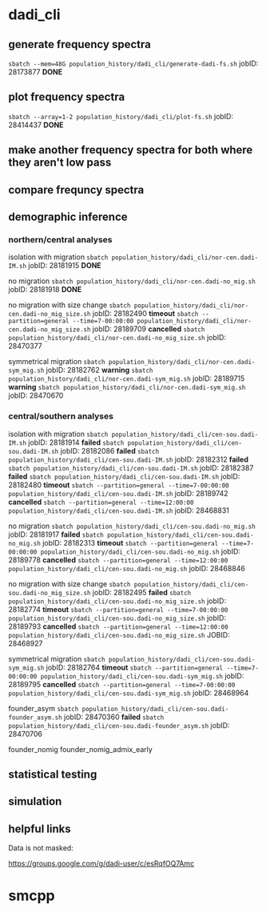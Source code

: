 # dadi_cli 

## generate frequency spectra
`sbatch --mem=48G population_history/dadi_cli/generate-dadi-fs.sh`	jobID: 28173877	**DONE**

## plot frequency spectra
`sbatch --array=1-2 population_history/dadi_cli/plot-fs.sh`	jobID: 28414437	**DONE**

## make another frequency spectra for both where they aren't low pass
## compare frequncy spectra

## demographic inference
### northern/central analyses

isolation with migration 
`sbatch population_history/dadi_cli/nor-cen.dadi-IM.sh`	jobID: 28181915	**DONE**

no migration
`sbatch population_history/dadi_cli/nor-cen.dadi-no_mig.sh`	jobID: 28181918	**DONE**

no migration with size change 
`sbatch population_history/dadi_cli/nor-cen.dadi-no_mig_size.sh`	jobID: 28182490	**timeout**
`sbatch --partition=general --time=7-00:00:00 population_history/dadi_cli/nor-cen.dadi-no_mig_size.sh`	jobID: 28189709	**cancelled**
`sbatch population_history/dadi_cli/nor-cen.dadi-no_mig_size.sh`	jobID: 28470377

symmetrical migration
`sbatch population_history/dadi_cli/nor-cen.dadi-sym_mig.sh`	jobID: 28182762	**warning**
`sbatch population_history/dadi_cli/nor-cen.dadi-sym_mig.sh`	jobID: 28189715	**warning**
`sbatch population_history/dadi_cli/nor-cen.dadi-sym_mig.sh`	jobID: 28470670

### central/southern analyses

isolation with migration
`sbatch population_history/dadi_cli/cen-sou.dadi-IM.sh`	jobID: 28181914	**failed**
`sbatch population_history/dadi_cli/cen-sou.dadi-IM.sh`	jobID: 28182086	**failed**
`sbatch population_history/dadi_cli/cen-sou.dadi-IM.sh`	jobID: 28182312	**failed**
`sbatch population_history/dadi_cli/cen-sou.dadi-IM.sh`	jobID: 28182387 **failed**
`sbatch population_history/dadi_cli/cen-sou.dadi-IM.sh`	jobID: 28182480	**timeout**
`sbatch --partition=general --time=7-00:00:00 population_history/dadi_cli/cen-sou.dadi-IM.sh`	jobID: 28189742	**cancelled**
`sbatch --partition=general --time=12:00:00 population_history/dadi_cli/cen-sou.dadi-IM.sh`	jobID: 28468831

no migration 
`sbatch population_history/dadi_cli/cen-sou.dadi-no_mig.sh`	jobID: 28181917	**failed**
`sbatch population_history/dadi_cli/cen-sou.dadi-no_mig.sh`	jobID: 28182313	**timeout**
`sbatch --partition=general --time=7-00:00:00 population_history/dadi_cli/cen-sou.dadi-no_mig.sh`	jobID: 28189778	**cancelled**
`sbatch --partition=general --time=12:00:00 population_history/dadi_cli/cen-sou.dadi-no_mig.sh`	jobID: 28468846

no migration with size change 
`sbatch population_history/dadi_cli/cen-sou.dadi-no_mig_size.sh`	jobID: 28182495	**failed**
`sbatch population_history/dadi_cli/cen-sou.dadi-no_mig_size.sh`	jobID: 28182774	**timeout**
`sbatch --partition=general --time=7-00:00:00 population_history/dadi_cli/cen-sou.dadi-no_mig_size.sh`	jobID: 28189793	**cancelled**
`sbatch --partition=general --time=12:00:00 population_history/dadi_cli/cen-sou.dadi-no_mig_size.sh`	JOBID: 28468927

symmetrical migration
`sbatch population_history/dadi_cli/cen-sou.dadi-sym_mig.sh`	jobID: 28182764	**timeout**
`sbatch --partition=general --time=7-00:00:00 population_history/dadi_cli/cen-sou.dadi-sym_mig.sh`	jobID: 28189795	**cancelled**
`sbatch --partition=general --time=7-00:00:00 population_history/dadi_cli/cen-sou.dadi-sym_mig.sh`	jobID: 28468964

founder_asym
`sbatch population_history/dadi_cli/cen-sou.dadi-founder_asym.sh`	jobID: 28470360	**failed**
`sbatch population_history/dadi_cli/cen-sou.dadi-founder_asym.sh`	jobID: 28470706

founder_nomig
founder_nomig_admix_early


## statistical testing 

## simulation 


## helpful links 
Data is not masked:

https://groups.google.com/g/dadi-user/c/esRqfOQ7Amc

# smcpp

